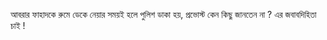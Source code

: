  আবরার ফাহাদকে রুমে ডেকে নেয়ার সময়ই হলে পুলিশ ডাকা হয়, প্রভোস্ট  কেন কিছু জানতেন না ? এর জবাবদিহিতা চাই !